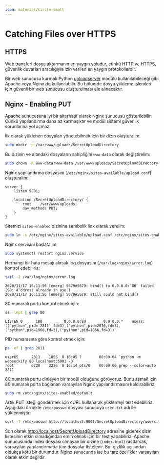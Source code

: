 ```yaml
---
icon: material/circle-small
---
```


# Catching Files over HTTPS

## HTTPS

Web transferi dosya aktarmanın en yaygın yoludur, çünkü HTTP ve HTTPS, güvenlik duvarları aracılığıyla izin verilen en yaygın protokollerdir.

Bir web sunucusu kurmak Python [uploadserver](https://github.com/Densaugeo/uploadserver) modülü kullanılabileceği gibi Apache veya Nginx de kullanılabilir. Bu bölümde dosya yükleme işlemleri için güvenli bir web sunucusu oluşturulması ele alınacaktır.

## Nginx - Enabling PUT

Apache sunucusuna iyi bir alternatif olarak Nginx sunucusu gösterilebilir. Çünkü yapılandırma daha az karmaşıktır ve modül sistemi güvenlik sorunlarına yol açmaz.

İlk olarak yüklenen dosyaları yönetebilmek için bir dizin oluşturalım:

```bash
sudo mkdir -p /var/www/uploads/SecretUploadDirectory
```

Bu dizinin ve altındaki dosyaların sahipliğini `www-data` olarak değiştirelim:

```bash
sudo chown -R www-data:www-data /var/www/uploads/SecretUploadDirectory
```

Nginx yapılandırma dosyasını (`/etc/nginx/sites-available/upload.conf`) oluşturalım:

```text title="upload.conf" linenums="1"
server {
    listen 9001;

    location /SecretUploadDirectory/ {
        root    /var/www/uploads;
        dav_methods PUT;
    }
}
```

Sitemizi `sites-enabled` dizinine sembolik link olarak verelim:

```bash
sudo ln -s /etc/nginx/sites-available/upload.conf /etc/nginx/sites-enabled/
```

Nginx servisini başlatalım:

```bash
sudo systemctl restart nginx.service
```

Herhangi bir hata mesajı alırsak log dosyasını (`/var/log/nginx/error.log`) kontrol edebiliriz:

```bash
tail -2 /var/log/nginx/error.log
```

```text title="Output"
2020/11/17 16:11:56 [emerg] 5679#5679: bind() to 0.0.0.0:`80` failed (98: A`ddress already in use`)
2020/11/17 16:11:56 [emerg] 5679#5679: still could not bind()
```

80 numaralı portu kontrol etmek için:

```bash
ss -lnpt | grep 80
```

```text title="Output"
LISTEN 0      100          0.0.0.0:80        0.0.0.0:*    users:(("python",pid=`2811`,fd=3),("python",pid=2070,fd=3),("python",pid=1968,fd=3),("python",pid=1856,fd=3))
```

PID numarasına göre kontrol etmek için:

```bash
ps -ef | grep 2811
```

```text title="Output"
user65      2811    1856  0 16:05 ?        00:00:04 `python -m websockify 80 localhost:5901 -D`
root        6720    2226  0 16:14 pts/0    00:00:00 grep --color=auto 2811
```

80 numaralı portu dinleyen bir modül olduğunu görüyoruz. Bunu aşmak için 80 numaralı porta bağlanan varsayılan Nginx yapılandırmasını kaldırabiliriz:

```bash
sudo rm /etc/nginx/sites-enabled/default
```

Artık PUT isteği göndermek için cURL kullanarak yüklemeyi test edebiliriz. Aşağıdaki örnekte `/etc/passwd` dosyası sunucuya `user.txt` adı ile yüklenmiştir:

```bash
curl -T /etc/passwd http://localhost:9001/SecretUploadDirectory/users.txt
```

Son olarak [http://localhost/SecretUploadDirectory](http://localhost/SecretUploadDirectory) adresine giderek dizin listesinin etkin olmadığından emin olmak için bir test yapabiliriz. Apache sunucusunda index dosyası olmayan bir dizine (`index.html`) rastlarsak, varsayılan yapılandırmada tüm dosyalar listelenir. Bu, gizlilik açısından oldukça kötü bir durumdur. Nginx sunucunda ise bu tarz özellikler varsayılan olarak etkin değildir.

